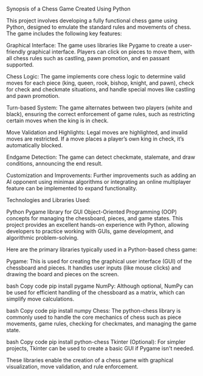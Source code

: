 Synopsis of a Chess Game Created Using Python

This project involves developing a fully functional chess game using Python, designed to emulate the standard rules and movements of chess. The game includes the following key features:

Graphical Interface: The game uses libraries like Pygame to create a user-friendly graphical interface. Players can click on pieces to move them, with all chess rules such as castling, pawn promotion, and en passant supported.

Chess Logic: The game implements core chess logic to determine valid moves for each piece (king, queen, rook, bishop, knight, and pawn), check for check and checkmate situations, and handle special moves like castling and pawn promotion.

Turn-based System: The game alternates between two players (white and black), ensuring the correct enforcement of game rules, such as restricting certain moves when the king is in check.

Move Validation and Highlights: Legal moves are highlighted, and invalid moves are restricted. If a move places a player’s own king in check, it’s automatically blocked.

Endgame Detection: The game can detect checkmate, stalemate, and draw conditions, announcing the end result.

Customization and Improvements: Further improvements such as adding an AI opponent using minimax algorithms or integrating an online multiplayer feature can be implemented to expand functionality.

Technologies and Libraries Used:

Python
Pygame library for GUI
Object-Oriented Programming (OOP) concepts for managing the chessboard, pieces, and game states.
This project provides an excellent hands-on experience with Python, allowing developers to practice working with GUIs, game development, and algorithmic problem-solving.

Here are the primary libraries typically used in a Python-based chess game:

Pygame: This is used for creating the graphical user interface (GUI) of the chessboard and pieces. It handles user inputs (like mouse clicks) and drawing the board and pieces on the screen.

bash
Copy code
pip install pygame
NumPy: Although optional, NumPy can be used for efficient handling of the chessboard as a matrix, which can simplify move calculations.

bash
Copy code
pip install numpy
Chess: The python-chess library is commonly used to handle the core mechanics of chess such as piece movements, game rules, checking for checkmates, and managing the game state.

bash
Copy code
pip install python-chess
Tkinter (Optional): For simpler projects, Tkinter can be used to create a basic GUI if Pygame isn't needed.

These libraries enable the creation of a chess game with graphical visualization, move validation, and rule enforcement.
